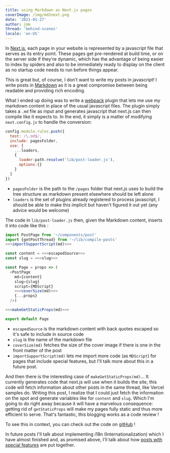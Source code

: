 ```yaml
---
title: using Markdown as Next.js pages
coverImage: /img/md2next.png
date: '2021-01-27'
author: jmm
thread: 'behind-scenes'
locale: 'en-US'
---
```


In [Next.js](https://nextjs.org/docs/basic-features/pages), each page in your
website is represented by a javascript file that serves as its
entry point. These pages get pre-rendered at build time, or on the server side
if they're dynamic, which has the advantage of being easier to index by spiders
and also to be immediately ready to display on the client as no startup code
needs to run before things appear.

This is great but, of course, I don't want to write my posts in javascript!
I write posts in [Markdown](https://daringfireball.net/projects/markdown/basics)
as it is a great compromise between being readable and providing rich encoding.

What I ended up doing was to write a [webpack](https://webpack.js.org/) plugin
that lets me use my markdown content in place of the usual javascript files. The
plugin simply takes a `.md` file as input and generates javascript that next.js
can then compile like it expects to. In the end, it simply is a matter of
modifying  `next.config.js` to handle the conversion:

~~~js
config.module.rules.push({
  test: /\.md$/,
  include: pagesFolder,
  use: [
    ...loaders,
    {
      loader:path.resolve('lib/post-loader.js'),
      options:{}
    }
  ]
})
~~~

 - `pagesFolder` is the path to the `/pages` folder that next.js uses to build
 the tree structure as markdown present elsewhere should be left alone
 - `loaders` is the set of plugins already registered to process javascript, I
 should be able to make this implicit but haven't figured it out yet (any advice
   would be welcome)


The code in `lib/post-loader.js` then, given the Markdown content, inserts it
into code like this :

~~~js
import PostPage from '~/components/post'
import {getPostThread} from '~/lib/compile-posts'
<<<importSupportScript(md)>>>

const content = <<<escapedSource>>>
const slug = <<<slug>>>

const Page = props => (
  <PostPage
    md={content}
    slug={slug}
    script={MDScript}
    <<<coverSize(md)>>>
    {...props}
  />)

<<<makeGetStaticProps(md)>>>

export default Page
~~~

 - `escapedSource` is the markdown content with back quotes escaped so it's safe
 to include in source code
  - `slug` is the name of the markdown file
  - `coverSize(md)` fetches the size of the cover image if there is one in the
  front matter of the post
  - `importSupportScript(md)` lets me import more code (as `MDScript`) for pages that include
  special features, but I'll talk more about this in a future post.


And then there is the interesting case of `makeGetStaticProps(md)`... It currently
generates code that next.js will use when it builds the site, this code will
fetch information about other posts in the same thread, like Vercel samples
do. Writing this post,
I realize that I could just fetch the information on the spot and generate
variables like for `content` and `slug`. Which I'm going to do right away
because it will have a marvelous consequence: getting rid of `getStaticProps`
will make my pages fully static and thus more efficient to serve. That's
fantastic, this blogging works as a code review !

To see this in context, you can check out the code on [gitHub](https://github.com/jmuffat/jmuffat.com) !

In future posts I'll talk about implementing i18n (Internationalization) which
I have almost finished and, as promised above, I'll talk about how [posts with special features](/posts/20210119-mapdev)
are put together.
